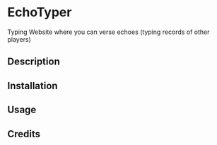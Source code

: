 # EchoTyper
Typing Website where you can verse echoes (typing records of other players)

## Description

## Installation
## Usage

## Credits